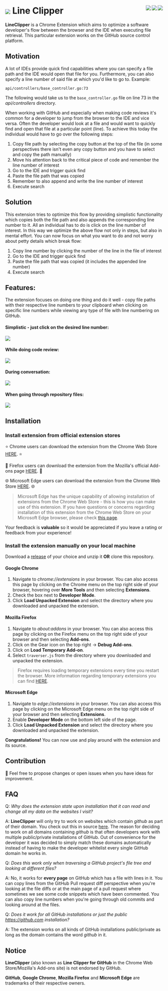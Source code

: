 <h1>
  <img src="images/logo128.png" align="center"> Line Clipper
  <a href="https://chrome.google.com/webstore/detail/line-clipper-for-github/kecjnmjgliaihgbllmidpbbgnhgfobnn"><img src="promotional/microsoft_edge_60x60.png" align="right"></a>
  <a href="https://addons.mozilla.org/en-US/firefox/addon/line-clipper-for-github"><img src="promotional/firefox_badge_172x60.png" align="right"></a>
  <a href="https://chrome.google.com/webstore/detail/line-clipper-for-github/kecjnmjgliaihgbllmidpbbgnhgfobnn"><img src="promotional/chrome_badge_206x58.png" align="right"></a>
</h1>

**LineClipper** is a Chrome Extension which aims to optimize a software developer's
flow between the browser and the IDE when executing file retrieval.
This particular extension works on the GitHub source control platform.

## Motivation

A lot of IDEs provide quick find capabilities where you can specify a file path
and the IDE would open that file for you. Furthermore, you can also specify a line number
of said file at which you'd like to go to. Example:

`api/controllers/base_controller.go:73`

The following would take us to the `base_controller.go` file on line 73 in the *api/controllers* directory.

When working with GitHub and especially when making code reviews it's common for a developer
to jump from the browser to the IDE and vice versa. Often the developer would look at a file
and would want to quickly find and open that file at a particular point (line). To achieve this
today the individual would have to go over the following steps:

1. Copy file path by selecting the copy button at the top of the file (in some perspectives there isn't even any copy button and you have to select and copy the path manually)
2. Move his attention back to the critical piece of code and remember the line number of interest
3. Go to the IDE and trigger quick find
4. Paste the file path that was copied
5. Remember to also append and write the line number of interest
6. Execute search

## Solution

This extension tries to optimize this flow by providing simplistic functionality which copies both the
file path and also appends the corresponding line number to it. All an individual has to do is click
on the line number of interest. In this way we optimize the above flow not only in steps, but also in
mental effort. You can now focus on what you want to do and not worry about petty details which break flow:

1. Copy line number by clicking the number of the line in the file of interest
2. Go to the IDE and trigger quick find
3. Paste the file path that was copied (it includes the appended line number)
4. Execute search

## Features:

The extension focuses on doing one thing and do it well - copy file paths with their respective line numbers to your clipboard when clicking on specific line numbers while viewing any
type of file with line numbering on GitHub.

#### Simplistic - just click on the desired line number:

<img src="promotional/line_focus_promotional.png" align="center">

#### While doing code review:

<img src="promotional/review_focus_promotional.png" align="center">

#### During conversation:

<img src="promotional/conversation_focus_promotional.png" align="center">

#### When going through repository files:

<img src="promotional/file_focus_promotional.png" align="center">

## Installation

### Install extension from official extension stores

⭐️ Chrome users can download the extension from the Chrome Web Store [HERE](https://chrome.google.com/webstore/detail/line-clipper-for-github/kecjnmjgliaihgbllmidpbbgnhgfobnn). ⭐️

🦊 Firefox users can download the extension from the Mozilla's official Add-ons page [HERE](https://addons.mozilla.org/en-US/firefox/addon/line-clipper-for-github). 🦊

🌐 Microsoft Edge users can download the extension from the Chrome Web Store [HERE](https://chrome.google.com/webstore/detail/line-clipper-for-github/kecjnmjgliaihgbllmidpbbgnhgfobnn). 🌐

> Microsoft Edge has the unique capability of allowing installation of extensions from the Chrome Web Store - this is how you can make use of this extension. If you have questions or concerns regarding installation of this extension from the Chrome Web Store on your Microsoft Edge browser, please check [this page](https://support.microsoft.com/en-us/help/4027935/microsoft-edge-add-or-remove-browser-extensions).

Your feedback is **valuable** so it would be appreciated if you leave a rating or feedback from your experience!

### Install the extension manually on your local machine

Download a [release](https://github.com/NickyMateev/Line-Clipper/releases) of your choice and unzip it **OR** clone this repository.

#### Google Chrome

1. Navigate to *chrome://extensions* in your browser. You can also access this page by clicking on the Chrome menu on the top right side of your browser, hovering over **More Tools** and then selecting **Extensions**.
2. Check the box next to **Developer Mode**.
3. Click **Load Unpacked Extension** and select the directory where you downloaded and unpacked the extension.

#### Mozilla Firefox

1. Navigate to *about:addons* in your browser. You can also access this page by clicking on the Firefox menu on the top right side of your browser and then selecting **Add-ons**.
2. Click on the Gear icon on the top right -> **Debug Add-ons**.
3. Click on **Load Temporary Add-on**.
4. Select `traverser.js` from the directory where you downloaded and unpacked the extension.

> Firefox requires loading temporary extensions every time you restart the browser. More information regarding temporary extensions you can find [HERE](https://extensionworkshop.com/documentation/develop/temporary-installation-in-firefox).

#### Microsoft Edge

1. Navigate to *edge://extensions* in your browser. You can also access this page by clicking on the Microsoft Edge menu on the top right side of your browser and then selecting **Extensions**.
2. Enable **Developer Mode** on the bottom left side of the page.
3. Click **Load Unpacked Extension** and select the directory where you downloaded and unpacked the extension.

**Congratulations!** You can now use and play around with the extension and its source.

## Contribution

📝 Feel free to propose changes or open issues when you have ideas for improvement.

## FAQ

Q: *Why does the extension state upon installation that it can read and change all my data on the websites I visit?*

A: **LineClipper** will only try to work on websites which contain *github* as part of their domain. You check out
this in source [here](https://github.com/NickyMateev/Line-Clipper/blob/3f13ab4063e2f72e9860e974d3ec58ee1dda0306/manifest.json#L8).
The reason for deciding to work on all domains containing *github* is that often developers work with multiple
public/private installations of GitHub. Out of convenience for the developer it was decided to simply match these domains
automatically instead of having to make the developer whitelist every single GitHub domain he works in.

Q: *Does this work only when traversing a GitHub project's file tree and looking at different files?*

A: No, it works for **every page** on GitHub which has a file with lines in it. You can copy lines from
the GitHub Pull request diff perspective when you're looking at the file diffs or at the main page of a
pull request where sometimes we see some code snippets which have been commented. You can also copy line numbers
when you're going through old commits and looking around at the files.

Q: *Does it work for all GitHub installations or just the public *https://github.com* installation?*

A: The extension works on all kinds of GitHub installations public/private as long as the domain contains
the word *github* in it.

## Notice

**LineClipper** (also known as **Line Clipper for GitHub** in the Chrome Web Store/Mozilla's Add-ons site) is not endorsed by GitHub.

**GitHub**, **Google Chrome**, **Mozilla Firefox** and **Microsoft Edge** are trademarks of their respective owners.
